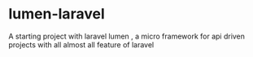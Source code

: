 # lumen-laravel
A starting project with laravel lumen , a micro framework for api driven projects with all almost all feature of laravel 
